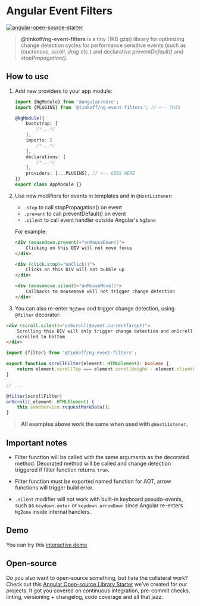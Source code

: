 # Angular Event Filters

[![angular-open-source-starter](https://img.shields.io/badge/made%20with-angular--open--source--starter-d81676?logo=angular)](https://github.com/TinkoffCreditSystems/angular-open-source-starter)

> **@tinkoff/ng-event-filters** is a tiny (1KB gzip) library for
> optimizing change detection cycles for performance sensitive events
> (such as _touchmove_, _scroll_, _drag_ etc.) and declarative
> _preventDefault()_ and _stopPropagation()_.

## How to use

1. Add new providers to your app module:

    ```typescript
    import {NgModule} from '@angular/core';
    import {PLUGINS} from '@tinkoff/ng-event-filters'; // <-- THIS

    @NgModule({
        bootstrap: [
            /*...*/
        ],
        imports: [
            /*...*/
        ],
        declarations: [
            /*...*/
        ],
        providers: [...PLUGINS], // <-- GOES HERE
    })
    export class AppModule {}
    ```

2. Use new modifiers for events in templates and in `@HostListener`:

    - `.stop` to call stopPropagation() on event
    - `.prevent` to call preventDefault() on event
    - `.silent` to call event handler outside Angular's `NgZone`

    For example:

    ```html
    <div (mousedown.prevent)="onMouseDown()">
        Clicking on this DIV will not move focus
    </div>
    ```

    ```html
    <div (click.stop)="onClick()">
        Clicks on this DIV will not bubble up
    </div>
    ```

    ```html
    <div (mousemove.silent)="onMouseMove()">
        Callbacks to mousemove will not trigger change detection
    </div>
    ```

3. You can also re-enter `NgZone` and trigger change detection, using `@filter` decorator:

```html
<div (scroll.silent)="onScroll($event.currentTarget)">
    Scrolling this DIV will only trigger change detection and onScroll callback if it is
    scrolled to bottom
</div>
```

```typescript
import {filter} from '@tinkoff/ng-event-filters';

export function scrollFilter(element: HTMLElement): boolean {
    return element.scrollTop === element.scrollHeight - element.clientHeight;
}

// ...

@filter(scrollFilter)
onScroll(_element: HTMLElement) {
    this.someService.requestMoreData();
}
```

> **All examples above work the same when used with `@HostListener`.**

## Important notes

-   Filter function will be called with the same arguments as the
    decorated method. Decorated method will be called and change detection
    triggered if filter function returns `true`.

-   Filter function must be exported named function for AOT, arrow
    functions will trigger build error.

-   `.silent` modifier will not work with built-in keyboard pseudo-events,
    such as `keydown.enter` or `keydown.arrowDown` since Angular re-enters `NgZone`
    inside internal handlers.

## Demo

You can try this [interactive demo](https://codesandbox.io/s/github/TinkoffCreditSystems/ng-event-filters/tree/master/projects/demo)

## Open-source

Do you also want to open-source something, but hate the collateral work?
Check out this [Angular Open-source Library Starter](https://github.com/TinkoffCreditSystems/angular-open-source-starter)
we’ve created for our projects. It got you covered on continuous integration,
pre-commit checks, linting, versioning + changelog, code coverage and all that jazz.
